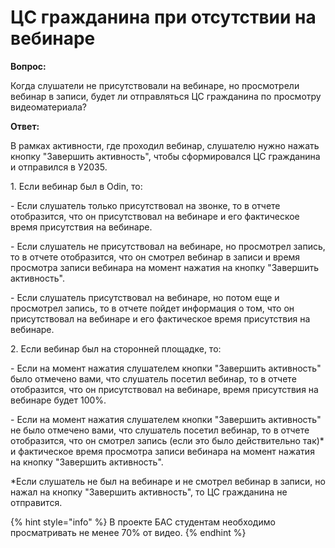 # ЦС гражданина при отсутствии на вебинаре

**Вопрос:**

Когда слушатели не присутствовали на вебинаре, но просмотрели вебинар в записи, будет ли отправляться ЦС гражданина по просмотру видеоматериала?

**Ответ:**

В рамках активности, где проходил вебинар, слушателю нужно нажать кнопку "Завершить активность", чтобы сформировался ЦС гражданина и отправился в У2035.

1\. Если вебинар был в Odin, то:

\- Если слушатель только присутствовал на звонке, то в отчете отобразится, что он присутствовал на вебинаре и его фактическое время присутствия на вебинаре.

\- Если слушатель не присутствовал на вебинаре, но просмотрел запись, то в отчете отобразится, что он смотрел вебинар в записи и время просмотра записи вебинара на момент нажатия на кнопку "Завершить активность".

\- Если слушатель присутствовал на вебинаре, но потом еще и просмотрел запись, то в отчете пойдет информация о том, что он присутствовал на вебинаре и его фактическое время присутствия на вебинаре.

2\. Если вебинар был на сторонней площадке, то:

\- Если на момент нажатия слушателем кнопки "Завершить активность" было отмечено вами, что слушатель посетил вебинар, то в отчете отобразится, что он присутствовал на вебинаре, время присутствия на вебинаре будет 100%.

\- Если на момент нажатия слушателем кнопки "Завершить активность" не было отмечено вами, что слушатель посетил вебинар, то в отчете отобразится, что он смотрел запись (если это было действительно так)\* и фактическое время просмотра записи вебинара на момент нажатия на кнопку "Завершить активность".

\*Если слушатель не был на вебинаре и не смотрел вебинар в записи, но нажал на кнопку "Завершить активность", то ЦС гражданина не отправится.

{% hint style="info" %}
В проекте БАС студентам необходимо просматривать не менее 70% от видео.
{% endhint %}
